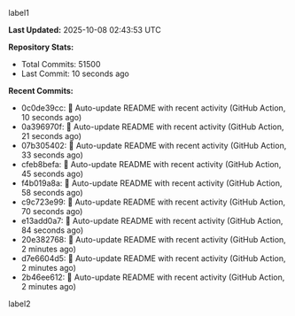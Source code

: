 
label1 
<!-- ACTIVITY_START -->
**Last Updated:** 2025-10-08 02:43:53 UTC

**Repository Stats:**
- Total Commits: 51500
- Last Commit: 10 seconds ago

**Recent Commits:**
- 0c0de39cc: 🤖 Auto-update README with recent activity (GitHub Action, 10 seconds ago)
- 0a396970f: 🤖 Auto-update README with recent activity (GitHub Action, 21 seconds ago)
- 07b305402: 🤖 Auto-update README with recent activity (GitHub Action, 33 seconds ago)
- cfeb8befa: 🤖 Auto-update README with recent activity (GitHub Action, 45 seconds ago)
- f4b019a8a: 🤖 Auto-update README with recent activity (GitHub Action, 58 seconds ago)
- c9c723e99: 🤖 Auto-update README with recent activity (GitHub Action, 70 seconds ago)
- e13add0a7: 🤖 Auto-update README with recent activity (GitHub Action, 84 seconds ago)
- 20e382768: 🤖 Auto-update README with recent activity (GitHub Action, 2 minutes ago)
- d7e6604d5: 🤖 Auto-update README with recent activity (GitHub Action, 2 minutes ago)
- 2b46ee612: 🤖 Auto-update README with recent activity (GitHub Action, 2 minutes ago)
<!-- ACTIVITY_END -->

label2
